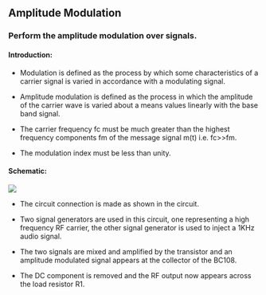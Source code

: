 Amplitude Modulation
---

### Perform the amplitude modulation over signals.
#### Introduction:

* Modulation is defined as the process by which some characteristics of a carrier signal is varied in accordance with a modulating signal.

* Amplitude modulation is defined as the process in which the amplitude of the carrier wave is varied about a means values linearly with the base band signal.

* The carrier frequency fc must be much greater than the highest frequency components fm of the message signal m(t) i.e. fc>>fm.

* The modulation index must be less than unity.

#### Schematic:

![](file:///android_asset/DOC_HTML/apps/images/schematics/amp_mod.svg@100%|auto)

* The circuit connection is made as shown in the circuit.

* Two signal generators are used in this circuit, one representing a high frequency RF carrier, the other signal generator is used to inject a 1KHz audio signal. 

* The two signals are mixed and amplified by the transistor and an amplitude modulated signal appears at the collector of the BC108. 

* The DC component is removed and the RF output now appears across the load resistor R1.

